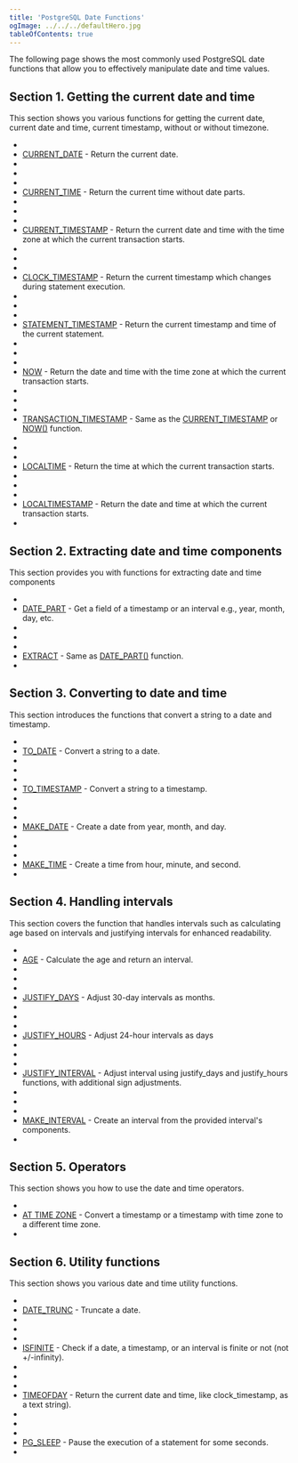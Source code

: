 ```yaml
---
title: 'PostgreSQL Date Functions'
ogImage: ../../../defaultHero.jpg
tableOfContents: true
---
```



The following page shows the most commonly used PostgreSQL date functions that allow you to effectively manipulate date and time values.







## Section 1. Getting the current date and time





This section shows you various functions for getting the current date, current date and time, current timestamp, without or without timezone.





- 
- [CURRENT_DATE](https://www.postgresqltutorial.com/postgresql-date-functions/postgresql-current_date/) - Return the current date.
- 
-
- 
- [CURRENT_TIME](https://www.postgresqltutorial.com/postgresql-date-functions/postgresql-current_time/) - Return the current time without date parts.
- 
-
- 
- [CURRENT_TIMESTAMP](https://www.postgresqltutorial.com/postgresql-date-functions/postgresql-current_timestamp/) - Return the current date and time with the time zone at which the current transaction starts.
- 
-
- 
- [CLOCK_TIMESTAMP](https://www.postgresqltutorial.com/postgresql-date-functions/postgresql-clock_timestamp/) - Return the current timestamp which changes during statement execution.
- 
-
- 
- [STATEMENT_TIMESTAMP](https://www.postgresqltutorial.com/postgresql-date-functions/postgresql-statement_timestamp/) - Return the current timestamp and time of the current statement.
- 
-
- 
- [NOW](https://www.postgresqltutorial.com/postgresql-date-functions/postgresql-now/) - Return the date and time with the time zone at which the current transaction starts.
- 
-
- 
- [TRANSACTION_TIMESTAMP](https://www.postgresqltutorial.com/postgresql-date-functions/postgresql-current_timestamp/) - Same as the [CURRENT_TIMESTAMP](https://www.postgresqltutorial.com/postgresql-date-functions/postgresql-current_timestamp/) or [NOW()](https://www.postgresqltutorial.com/postgresql-date-functions/postgresql-now/) function.
- 
-
- 
- [LOCALTIME](https://www.postgresqltutorial.com/postgresql-date-functions/postgresql-localtime/) - Return the time at which the current transaction starts.
- 
-
- 
- [LOCALTIMESTAMP](https://www.postgresqltutorial.com/postgresql-date-functions/postgresql-localtimestamp/) - Return the date and time at which the current transaction starts.
- 









## Section 2. Extracting date and time components





This section provides you with functions for extracting date and time components





- 
- [DATE_PART](https://www.postgresqltutorial.com/postgresql-date-functions/postgresql-date_part/) - Get a field of a timestamp or an interval e.g., year, month, day, etc.
- 
-
- 
- [EXTRACT](https://www.postgresqltutorial.com/postgresql-date-functions/postgresql-extract/) - Same as [DATE_PART()](https://www.postgresqltutorial.com/postgresql-date-functions/postgresql-date_part/) function.
- 









## Section 3. Converting to date and time





This section introduces the functions that convert a string to a date and timestamp.





- 
- [TO_DATE](https://www.postgresqltutorial.com/postgresql-date-functions/postgresql-to_date/) - Convert a string to a date.
- 
-
- 
- [TO_TIMESTAMP](https://www.postgresqltutorial.com/postgresql-date-functions/postgresql-to_timestamp/) - Convert a string to a timestamp.
- 
-
- 
- [MAKE_DATE](https://www.postgresqltutorial.com/postgresql-date-functions/postgresql-make_date/) - Create a date from year, month, and day.
- 
-
- 
- [MAKE_TIME](https://www.postgresqltutorial.com/postgresql-date-functions/postgresql-make_time/) - Create a time from hour, minute, and second.
- 









## Section 4. Handling intervals





This section covers the function that handles intervals such as calculating age based on intervals and justifying intervals for enhanced readability.





- 
- [AGE](https://www.postgresqltutorial.com/postgresql-date-functions/postgresql-age/) - Calculate the age and return an interval.
- 
-
- 
- [JUSTIFY_DAYS](https://www.postgresqltutorial.com/postgresql-date-functions/postgresql-justify_days/) - Adjust 30-day intervals as months.
- 
-
- 
- [JUSTIFY_HOURS](https://www.postgresqltutorial.com/postgresql-date-functions/postgresql-justify_hours/) - Adjust 24-hour intervals as days
- 
-
- 
- [JUSTIFY_INTERVAL](https://www.postgresqltutorial.com/postgresql-date-functions/postgresql-justify_interval/) - Adjust interval using justify_days and justify_hours functions, with additional sign adjustments.
- 
-
- 
- [MAKE_INTERVAL](https://www.postgresqltutorial.com/postgresql-date-functions/postgresql-make_interval/) - Create an interval from the provided interval's components.
- 









## Section 5. Operators





This section shows you how to use the date and time operators.





- 
- [AT TIME ZONE](https://www.postgresqltutorial.com/postgresql-date-functions/postgresql-at-time-zone/) - Convert a timestamp or a timestamp with time zone to a different time zone.
- 









## Section 6. Utility functions





This section shows you various date and time utility functions.





- 
- [DATE_TRUNC](https://www.postgresqltutorial.com/postgresql-date-functions/postgresql-date_trunc/) - Truncate a date.
- 
-
- 
- [ISFINITE](https://www.postgresqltutorial.com/postgresql-date-functions/postgresql-isfinite/) - Check if a date, a timestamp, or an interval is finite or not (not +/-infinity).
- 
-
- 
- [TIMEOFDAY](https://www.postgresqltutorial.com/postgresql-date-functions/postgresql-timeofday/) - Return the current date and time, like clock_timestamp, as a text string).
- 
-
- 
- [PG_SLEEP](https://www.postgresqltutorial.com/postgresql-date-functions/postgresql-pg_sleep/) - Pause the execution of a statement for some seconds.
- 




